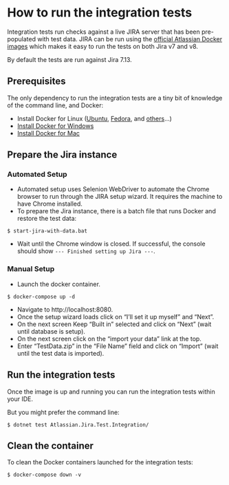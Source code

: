 # How to run the integration tests

Integration tests run checks against a live JIRA server that has been pre-populated with test data. JIRA can be run using the [official Atlassian Docker images](https://hub.docker.com/r/atlassian/jira-software) 
which makes it easy to run the tests on both Jira v7 and v8.

By default the tests are run against Jira 7.13.

## Prerequisites

The only dependency to run the integration tests are a tiny bit of knowledge of the command line, and Docker:
* Install Docker for Linux ([Ubuntu](https://docs.docker.com/install/linux/docker-ce/ubuntu/),
  [Fedora](https://docs.docker.com/install/linux/docker-ce/fedora/), and
  [others](https://docs.docker.com/install/#supported-platforms)...)
* [Install Docker for Windows](https://docs.docker.com/docker-for-windows/install/)
* [Install Docker for Mac](https://docs.docker.com/docker-for-mac/install/)

## Prepare the Jira instance

### Automated Setup ###

- Automated setup uses Selenion WebDriver to automate the Chrome browser to run through the JIRA setup wizard. It requires the machine to have Chrome installed.
- To prepare the Jira instance, there is a batch file that runs Docker and restore the test data:
```
$ start-jira-with-data.bat
```

- Wait until the Chrome window is closed. If successful, the console should show `--- Finished setting up Jira ---`.

### Manual Setup ###
- Launch the docker container.
```
$ docker-compose up -d
```
- Navigate to http://localhost:8080.
- Once the setup wizard loads click on “I’ll set it up myself” and “Next”.
- On the next screen Keep “Built in” selected and click on “Next” (wait until database is setup).
- On the next screen click on the “import your data” link at the top.
- Enter “TestData.zip” in the “File Name” field and click on “Import” (wait until the test data is imported).

## Run the integration tests

Once the image is up and running you can run the integration tests within your IDE.

But you might prefer the command line:
```
$ dotnet test Atlassian.Jira.Test.Integration/
```

## Clean the container

To clean the Docker containers launched for the integration tests:
```
$ docker-compose down -v
```

